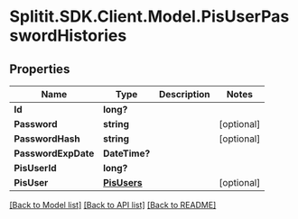 # Splitit.SDK.Client.Model.PisUserPasswordHistories
## Properties

Name | Type | Description | Notes
------------ | ------------- | ------------- | -------------
**Id** | **long?** |  | 
**Password** | **string** |  | [optional] 
**PasswordHash** | **string** |  | [optional] 
**PasswordExpDate** | **DateTime?** |  | 
**PisUserId** | **long?** |  | 
**PisUser** | [**PisUsers**](PisUsers.md) |  | [optional] 

[[Back to Model list]](../README.md#documentation-for-models) [[Back to API list]](../README.md#documentation-for-api-endpoints) [[Back to README]](../README.md)

